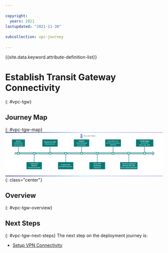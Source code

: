 ```yaml
---

copyright:
  years: 2021
lastupdated: "2021-11-30"

subcollection: vpc-journey

---
```


{{site.data.keyword.attribute-definition-list}}

# Establish Transit Gateway Connectivity
{: #vpc-tgw}



## Journey Map
{: #vpc-tgw-map}
![Architecture](images/tgw/journey-map.png){: class="center"}

 

## Overview
{: #vpc-tgw-overview}





## Next Steps

{: #vpc-tgw-next-steps}
The next step on the deployment journey is:

* [Setup VPN Connectivity](/docs/vpc-journey?topic=vpc-journey-vpc-vpn)
